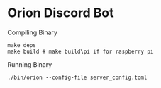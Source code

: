 # Orion Discord Bot 


Compiling Binary
```
make deps
make build # make build\pi if for raspberry pi
```

Running Binary
```
./bin/orion --config-file server_config.toml
```
